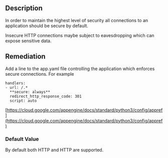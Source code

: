 ## Description

In order to maintain the highest level of security all connections to an application should be secure by default.

Insecure HTTP connections maybe subject to eavesdropping which can expose sensitive data.

## Remediation

Add a line to the app.yaml file controlling the application which enforces secure connections. For example

```
handlers:
- url: /.*
  **secure: always**
  redirect_http_response_code: 301
  script: auto
```

[https://cloud.google.com/appengine/docs/standard/python3/config/appref](https://cloud.google.com/appengine/docs/standard/python3/config/appref)

### Default Value

By default both HTTP and HTTP are supported.
